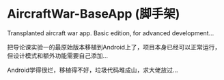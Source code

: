# AircraftWar-BaseApp (脚手架)
Transplanted aircraft war app. Basic edition, for advanced development...

把导论课实验一的最原始版本移植到Android上了，项目本身已经可以正常运行，但设计模式和额外功能需要自己添加...

Android学得很烂，移植得不好，垃圾代码堆成山，求大佬放过...
